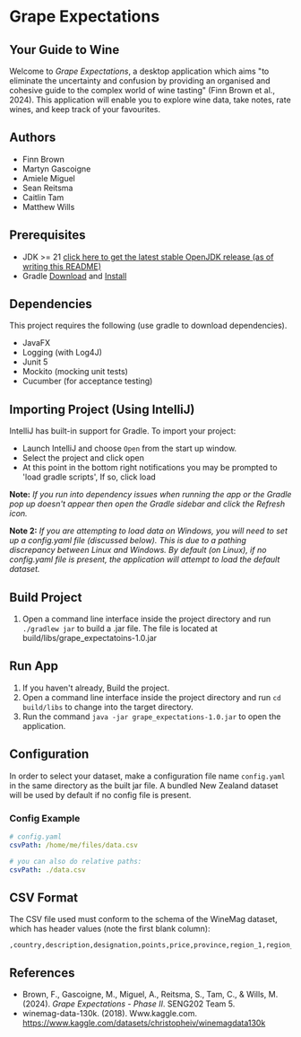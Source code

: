 # Grape Expectations
## Your Guide to Wine
Welcome to _Grape Expectations_, a desktop application which aims "to eliminate
the uncertainty and confusion by providing an organised and cohesive guide to the
complex world of wine tasting" (Finn Brown et al., 2024). This application will
enable you to explore wine data, take notes, rate wines, and keep track of your favourites.

## Authors
- Finn Brown
- Martyn Gascoigne
- Amiele Miguel
- Sean Reitsma
- Caitlin Tam
- Matthew Wills

## Prerequisites
- JDK >= 21 [click here to get the latest stable OpenJDK release (as of writing this README)](https://jdk.java.net/)
- Gradle [Download](https://gradle.org/releases/) and [Install](https://gradle.org/install/)


## Dependencies
This project requires the following (use gradle to download dependencies).
- JavaFX
- Logging (with Log4J)
- Junit 5
- Mockito (mocking unit tests)
- Cucumber (for acceptance testing)

## Importing Project (Using IntelliJ)
IntelliJ has built-in support for Gradle. To import your project:

- Launch IntelliJ and choose `Open` from the start up window.
- Select the project and click open
- At this point in the bottom right notifications you may be prompted to 'load gradle scripts', If so, click load

**Note:** *If you run into dependency issues when running the app or the Gradle pop up doesn't appear then open the Gradle sidebar and click the Refresh icon.*

**Note 2:** *If you are attempting to load data on Windows, you will need to set up a config.yaml file (discussed below). This is due to a pathing discrepancy between Linux and Windows. By default (on Linux), if no config.yaml file is present, the application will attempt to load the default dataset.*

## Build Project 
1. Open a command line interface inside the project directory and run `./gradlew jar` to build a .jar file. 
The file is located at build/libs/grape_expectatoins-1.0.jar

## Run App
1. If you haven't already, Build the project.
2. Open a command line interface inside the project directory and run `cd build/libs` to change into the target directory.
3. Run the command `java -jar grape_expectations-1.0.jar` to open the application.

## Configuration
In order to select your dataset, make a configuration file name `config.yaml`
in the same directory as the built jar file. A bundled New Zealand dataset will
be used by default if no config file is present.

### Config Example
```yaml
# config.yaml
csvPath: /home/me/files/data.csv
```
```yaml
# you can also do relative paths:
csvPath: ./data.csv
```

## CSV Format
The CSV file used must conform to the schema of the WineMag dataset, which has
header values (note the first blank column):
```
,country,description,designation,points,price,province,region_1,region_2,taster_name,taster_twitter_handle,title,variety,winery
```

## References
- Brown, F., Gascoigne, M., Miguel, A., Reitsma, S., Tam, C., & Wills, M. (2024).
_Grape Expectations - Phase II_. SENG202 Team 5.
- winemag-data-130k. (2018). Www.kaggle.com. https://www.kaggle.com/datasets/christopheiv/winemagdata130k
